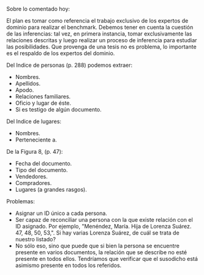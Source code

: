 Sobre lo comentado hoy:

El plan es tomar como referencia el trabajo exclusivo de los expertos de dominio para realizar el benchmark. Debemos tener en cuenta la cuestión de las inferencias: tal vez, en primera instancia, tomar exclusivamente las relaciones descritas y luego realizar un proceso de inferencia para estudiar las posibilidades. Que provenga de una tesis no es problema, lo importante es el respaldo de los expertos del dominio.

Del Indice de personas (p. 288) podemos extraer:
* Nombres.
* Apellidos.
* Apodo.
* Relaciones familiares.
* Oficio y lugar de éste.
* Si es testigo de algún documento.

Del Indice de lugares:
* Nombres.
* Perteneciente a.

De la Figura 8, (p. 47):
* Fecha del documento.
* Tipo del documento.
* Vendedores.
* Compradores.
* Lugares (a grandes rasgos).



Problemas:
* Asignar un ID único a cada persona.
* Ser capaz de reconciliar una persona con la que existe relación con el ID asignado. Por ejemplo, "Menéndez, María. Hija de Lorenza Suárez. 47, 48, 50, 53,". Si hay varias Lorenza Suárez, de cuál se trata de nuestro listado?
* No sólo eso, sino que puede que si bien la persona se encuentre presente en varios documentos, la relación que se describe no esté presente en todos ellos. Tendríamos que verificar que el susodicho está asimismo presente en todos los referidos.

